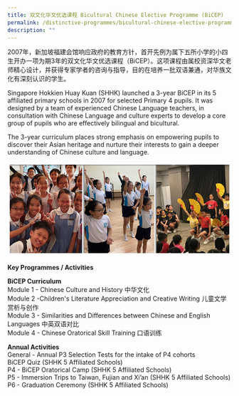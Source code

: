 ```yaml
---
title: 双文化华文优选课程 Bicultural Chinese Elective Programme (BiCEP)
permalink: /distinctive-programmes/bicultural-chinese-elective-programme-bicep/
description: ""
---
```

2007年，新加坡福建会馆响应政府的教育方针，首开先例为属下五所小学的小四生开办一项为期3年的双文化华文优选课程（BiCEP）。这项课程由属校资深华文老师精心设计，并获得专家学者的咨询与指导，目的在培养一批双语兼通，对华族文化有深刻认识的学生。  

Singapore Hokkien Huay Kuan (SHHK) launched a 3-year BiCEP in its 5 affiliated primary schools in 2007 for selected Primary 4 pupils. It was designed by a team of experienced Chinese Language teachers, in consultation with Chinese Language and culture experts to develop a core group of pupils who are effectively bilingual and bicultural.

The 3-year curriculum places strong emphasis on empowering pupils to discover their Asian heritage and nurture their interests to gain a deeper understanding of Chinese culture and language.

![](/images/distinctive_programme_bicep_2021.jpg)

**Key Programmes / Activities**

**BiCEP Curriculum** <br>
Module 1 - Chinese Culture and History 中华文化 <br>
Module 2 -Children's Literature Appreciation and Creative Writing 儿童文学赏析与创作 <br>
Module 3 - Similarities and Differences between Chinese and English Languages 中英双语对比 <br>
Module 4 - Chinese Oratorical Skill Training 口语训练

**Annual Activities** <br>
General - Annual P3 Selection Tests for the intake of P4 cohorts <br> BiCEP Quiz (SHHK 5 Affiliated Schools) <br>
P4 - BiCEP Oratorical Camp (SHHK 5 Affiliated Schools) <br>
P5 - Immersion Trips to Taiwan, Fujian and Xi’an (SHHK 5 Affiliated Schools) <br>
P6 - Graduation Ceremony (SHHK 5 Affiliated Schools)

